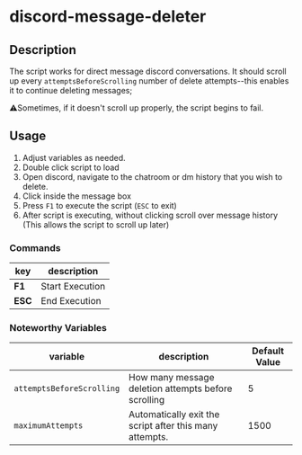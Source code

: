# discord-message-deleter

## Description

The script works for direct message discord conversations. It should scroll up every `attemptsBeforeScrolling` number 
of delete attempts--this enables it to continue deleting messages; 

⚠️Sometimes, if it doesn't scroll up properly, the script begins to fail.

## Usage

1. Adjust variables as needed.
2. Double click script to load
3. Open discord, navigate to the chatroom or dm history that you wish to delete.
4. Click inside the message box
5. Press `F1` to execute the script (`ESC` to exit)
6. After script is executing, without clicking scroll over message history (This allows the script to scroll up later)

### Commands

| key | description |
|-----|-------------|
| **F1** | Start Execution |
| **ESC** | End Execution |

### Noteworthy Variables

| variable | description | Default Value |
|----------|-------------|---------------|
| `attemptsBeforeScrolling` | How many message deletion attempts before scrolling | 5 |
| `maximumAttempts` | Automatically exit the script after this many attempts. | 1500 |